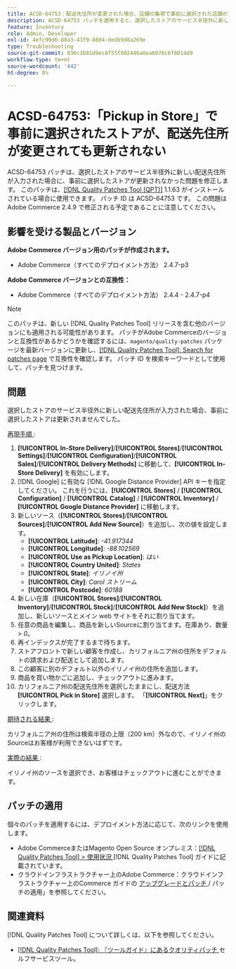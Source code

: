 ```yaml
---
title: ACSD-64753：配送先住所が変更された場合、店舗の集荷で事前に選択された店舗が更新されない
description: ACSD-64753 パッチを適用すると、選択したストアのサービス半径外に新しい配送先住所が入力された場合に、事前に選択したストアが更新されなかったAdobe Commerceの問題を修正できます。
feature: Inventory
role: Admin, Developer
exl-id: 4efc99d6-88a3-43f9-88d4-dedb9d8a269e
type: Troubleshooting
source-git-commit: 036c1b81d9ec8f55f002446a8ea6078c6f8014d9
workflow-type: tm+mt
source-wordcount: '442'
ht-degree: 0%

---
```


# ACSD-64753:「Pickup in Store」で事前に選択されたストアが、配送先住所が変更されても更新されない

ACSD-64753 パッチは、選択したストアのサービス半径外に新しい配送先住所が入力された場合に、事前に選択したストアが更新されなかった問題を修正します。 このパッチは、[[!DNL Quality Patches Tool (QPT)]](/help/tools/quality-patches-tool/quality-patches-tool-to-self-serve-quality-patches.md) 1.1.63 がインストールされている場合に使用できます。 パッチ ID は ACSD-64753 です。 この問題はAdobe Commerce 2.4.9 で修正される予定であることに注意してください。

## 影響を受ける製品とバージョン

**Adobe Commerce バージョン用のパッチが作成されます。**

* Adobe Commerce（すべてのデプロイメント方法） 2.4.7-p3

**Adobe Commerce バージョンとの互換性：**

* Adobe Commerce（すべてのデプロイメント方法） 2.4.4 - 2.4.7-p4

>[!NOTE]
>
>このパッチは、新しい [!DNL Quality Patches Tool] リリースを含む他のバージョンにも適用される可能性があります。 パッチがAdobe Commerceのバージョンと互換性があるかどうかを確認するには、`magento/quality-patches` パッケージを最新バージョンに更新し、[[!DNL Quality Patches Tool]: Search for patches page](https://experienceleague.adobe.com/tools/commerce-quality-patches/index.html) で互換性を確認します。 パッチ ID を検索キーワードとして使用して、パッチを見つけます。

## 問題

選択したストアのサービス半径外に新しい配送先住所が入力された場合、事前に選択したストアは更新されませんでした。

<u> 再現手順 </u>:

1. **[!UICONTROL In-Store Delivery]**/**[!UICONTROL Stores]**/**[!UICONTROL Settings]**/**[!UICONTROL Configuration]**/**[!UICONTROL Sales]**/**[!UICONTROL Delivery Methods]** に移動して、**[!UICONTROL In-Store Delivery]** を有効にします。
1. [!DNL Google] に有効な [!DNL Google Distance Provider] API キーを指定してください。 これを行うには、**[!UICONTROL Stores]** / **[!UICONTROL Configuration]** / **[!UICONTROL Catalog]** / **[!UICONTROL Inventory]** / **[!UICONTROL Google Distance Provider]** に移動します。
1. 新しいソース（**[!UICONTROL Stores]**/**[!UICONTROL Sources]**/**[!UICONTROL Add New Source]**）を追加し、次の値を設定します。
   * **[!UICONTROL Latitude]**: *-41.917344*
   * **[!UICONTROL Longitude]**: *-88.102569*
   * **[!UICONTROL Use as Pickup Location]**: *はい*
   * **[!UICONTROL Country United]**: *States*
   * **[!UICONTROL State]**: *イリノイ州*
   * **[!UICONTROL City]**: *Carol ストリーム*
   * **[!UICONTROL Postcode]**: *60188*
1. 新しい在庫（**[!UICONTROL Stores]**/**[!UICONTROL Inventory]**/**[!UICONTROL Stock]**/**[!UICONTROL Add New Stock]**）を追加し、新しいソースとメイン web サイトをそれに割り当てます。
1. 任意の商品を編集し、商品を新しいSourceに割り当てます。在庫あり、数量 > *0*。
1. 再インデックスが完了するまで待ちます。
1. ストアフロントで新しい顧客を作成し、カリフォルニア州の住所をデフォルトの請求および配送として追加します。
1. この顧客に別のデフォルト以外のイリノイ州の住所を追加します。
1. 商品を買い物かごに追加し、チェックアウトに進みます。
1. カリフォルニア州の配送先住所を選択したままにし、配送方法 **[!UICONTROL Pick in Store]** 選択します。 「**[!UICONTROL Next]**」をクリックします。

<u> 期待される結果 </u>:

カリフォルニア州の住所は検索半径の上限（200 km）外なので、イリノイ州のSourceはお客様が利用できないはずです。

<u> 実際の結果 </u>:

イリノイ州のソースを選択でき、お客様はチェックアウトに進むことができます。

## パッチの適用

個々のパッチを適用するには、デプロイメント方法に応じて、次のリンクを使用します。

* Adobe CommerceまたはMagento Open Source オンプレミス：[[!DNL Quality Patches Tool] > 使用状況 ](/help/tools/quality-patches-tool/usage.md) [!DNL Quality Patches Tool] ガイドに記載されています。
* クラウドインフラストラクチャー上のAdobe Commerce：クラウドインフラストラクチャー上のCommerce ガイドの [ アップグレードとパッチ ](https://experienceleague.adobe.com/docs/commerce-cloud-service/user-guide/develop/upgrade/apply-patches.html)/ パッチの適用」を参照してください。

## 関連資料

[!DNL Quality Patches Tool] について詳しくは、以下を参照してください。

* [[!DNL Quality Patches Tool]: 『ツールガイド』にあるクオリティパッチ ](/help/tools/quality-patches-tool/quality-patches-tool-to-self-serve-quality-patches.md) セルフサービスツール。
